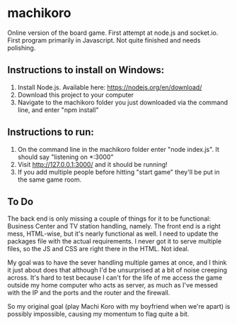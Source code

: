 # machikoro
Online version of the board game. First attempt at node.js and socket.io. First program primarily in Javascript. Not quite finished and needs polishing.

## Instructions to install on Windows:
1.	Install Node.js. Available here: https://nodejs.org/en/download/
2.	Download this project to your computer
3.	Navigate to the machikoro folder you just downloaded via the command line, and enter "npm install"

## Instructions to run:
1.	On the command line in the machikoro folder enter "node index.js". It should say "listening on *:3000"
2.	Visit http://127.0.0.1:3000/ and it should be running!
3.	If you add multiple people before hitting "start game" they'll be put in the same game room.

## To Do

The back end is only missing a couple of things for it to be functional: Business Center and TV station handling, namely.
The front end is a right mess, HTML-wise, but it's nearly functional as well.
I need to update the packages file with the actual requirements.
I never got it to serve multiple files, so the JS and CSS are right there in the HTML.  Not ideal.

My goal was to have the sever handling multiple games at once, and I think it just about does that although I'd be unsurprised at a bit of noise creeping across.  It's hard to test because I can't for the life of me access the game outside my home computer who acts as server, as much as I've messed with the IP and the ports and the router and the firewall.

So my original goal (play Machi Koro with my boyfriend when we're apart) is possibly impossible, causing my momentum to flag quite a bit.

